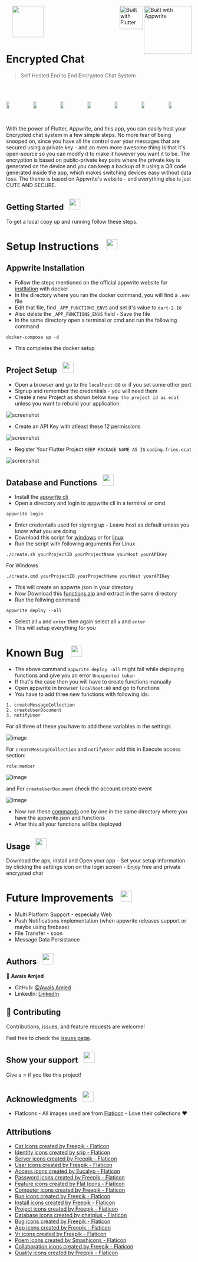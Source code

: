 <img style="width: 130px;" src="https://appwrite.io/images-ee/press/badge-pink-box.svg" alt="Built with Appwrite" align="right"/>&nbsp;&nbsp;&nbsp;
<img style="height: 63px;" src="https://storage.googleapis.com/cms-storage-bucket/916809aa4c8f73ad70d2.svg" alt="Built with Flutter" align="right"/>
<img style="width: 85px" src="assets/images/logo.png" />

# Encrypted Chat

> Self Hosted End to End Encrypted Chat System

<br>
<br>
<p style="display: flex; align-items: start; gap: 10px">
  <img src="/resources/screenshot1.png" width="13%" />
  <img src="/resources/screenshot2.png" width="13%" />
  <img src="/resources/screenshot3.png" width="13%" />
  <img src="/resources/screenshot4.png" width="13%" />
  <img src="/resources/screenshot5.png" width="13%" />
  <img src="/resources/screenshot6.png" width="13%" />
  <img src="/resources/screenshot7.png" width="13%" />
</p>
<br>


With the power of Flutter, Appwrite, and this app, you can easily host your Encrypted chat system in a few simple steps. No more fear of being snooped on, since you have all the control over your messages that are secured using a private key - and an even more awesome thing is that it's open-source so you can modify it to make it however you want it to be. The encryption is based on public-private key pairs where the private key is generated on the device and you can keep a backup of it using a QR code generated inside the app, which makes switching devices easy without data loss. The theme is based on Appwrite's website - and everything else is just CUTE AND SECURE.

## Getting Started &nbsp; <img src="./resources/run.png" height="30" align="justify"/>

To get a local copy up and running follow these steps.

# Setup Instructions &nbsp; <img src="./resources/computer.png" height="30" align="justify"/>

## Appwrite Installation
- Follow the steps mentioned on the official appwrite website for [instllation](https://appwrite.io/docs/installation) with docker
- In the directory where you ran the docker command, you will find a `.env` file
- Edit that file, find `_APP_FUNCTIONS_ENVS` and set it's value to `dart-2.16`
- Also delete the `_APP_FUNCTIONS_ENVS` field - Save the file
- In the same directory open a terminal or cmd and run the following command
```
docker-compose up -d
```
- This completes the docker setup

## Project Setup &nbsp; <img src="./resources/project_icon.png" height="30" align="justify"/>
- Open a browser and go to the `localhost:80` or if you set some other port
- Signup and remember the credentials - you will need them
- Create a new Project as shown below `Keep the project id as ecat` unless you want to rebuild your application.

![screenshot](./resources/project.png)

- Create an API Key with atleast these 12 permissions

![screenshot](./resources/api.png)

- Register Your Flutter Project `KEEP PACKAGE NAME AS IS` `coding.fries.ecat`

![screenshot](./resources/registration.png)

## Database and Functions &nbsp; <img src="./resources/database-storage.png" height="30" align="justify"/>

- Install the [appwrite cli](https://appwrite.io/docs/command-line)
- Open a directory and login to appwrite cli in a terminal or cmd
```
appwrite login
```
- Enter credentails used for signing up - Leave host as default unless you know what you are doing
- Download this script for [windows](./resources/create.cmd) or for [linux](./resources/create.sh)
- Run the script with following arguments
For Linux
```
./create.sh yourProjectID yourProjectName yourHost yourAPIKey
```
For Windows
```
./create.cmd yourProjectID yourProjectName yourHost yourAPIKey
```
- This will create an appwrte.json in your directory
- Now Download this [functions.zip](./resources/functions.zip) and extract in the same directory
- Run the follwing command
```
appwrite deploy --all
```
- Select all `a` and `enter` then again select all `a` and `enter`
- This will setup everything for you

# Known Bug &nbsp; <img src="./resources/bug.png" height="30" align="justify"/>

- The above command `appwrite deploy -all` might fail while deploying functions and give you an error `Unexpected token`
- If that's the case then you will have to create functions manually
- Open appwrite in browser `localhost:80` and go to functions
- You have to add three new functions with following ids:
```
1. createMessageCollection
2. createUserDocument
3. notifyUser
```
For all three of these you have to add these variables in the settings

![image](https://user-images.githubusercontent.com/73714615/168171851-8cce52fd-762c-4341-aa7e-53f48191c407.png)

For `createMessageCollection` and `notifyUser` add this in Execute access section:
```
role:member
```

![image](https://user-images.githubusercontent.com/73714615/168172099-7cd029af-2499-4f7a-bc77-750f3191e300.png)

and For `createUserDocument` check the account.create event

![image](https://user-images.githubusercontent.com/73714615/168172332-72fcf10d-4937-4320-bab4-a394051fe608.png)

- Now run these [commands](./resources/commands.txt) one by one in the same directory where you have the appwrite.json and functions
- After this all your functions will be deployed

## Usage &nbsp; <img src="./resources/smartphone.png" height="30" align="justify"/>

Download the apk, install and Open your app - Set your setup information by clicking the settings icon on the login screen - Enjoy free and private encrypted chat

# Future Improvements &nbsp; <img src="./resources/virtual-reality.png" height="30" align="justify"/>

- Multi Platform Support - especially Web
- Push Notifications implementation (when appwrite releases support or maybe using firebase)
- File Transfer - soon
- Message Data Persistance

## Authors &nbsp; <img src="./resources/poem.png" height="30" align="justify"/>

👤 **Awais Amjed**

- GitHub: [@Awais Amjed](https://github.com/awais-amjed)
- LinkedIn: [LinkedIn](https://www.linkedin.com/in/awais-amjed)

## 🤝 Contributing

Contributions, issues, and feature requests are welcome!

Feel free to check the [issues page](../../issues/).

## Show your support &nbsp; <img src="./resources/support.png" height="30" align="justify"/>

Give a ⭐️ if you like this project!

## Acknowledgments &nbsp; <img src="./resources/medal.png" height="30" align="justify"/>

- FlatIcons - All images used are from [Flaticon](https://www.flaticon.com/) - Love their collections ❤️

## Attributions

- <a href="https://www.flaticon.com/free-icons/cat" title="cat icons">Cat icons created by Freepik - Flaticon</a>
- <a href="https://www.flaticon.com/free-icons/identity" title="identity icons">Identity icons created by srip - Flaticon</a>
- <a href="https://www.flaticon.com/free-icons/server" title="server icons">Server icons created by Freepik - Flaticon</a>
- <a href="https://www.flaticon.com/free-icons/user" title="user icons">User icons created by Freepik - Flaticon</a>
- <a href="https://www.flaticon.com/free-icons/access" title="access icons">Access icons created by Eucalyp - Flaticon</a>
- <a href="https://www.flaticon.com/free-icons/password" title="password icons">Password icons created by Freepik - Flaticon</a>
- <a href="https://www.flaticon.com/free-icons/feature" title="feature icons">Feature icons created by Flat Icons - Flaticon</a>
- <a href="https://www.flaticon.com/free-icons/computer" title="computer icons">Computer icons created by Freepik - Flaticon</a>
- <a href="https://www.flaticon.com/free-icons/run" title="run icons">Run icons created by Freepik - Flaticon</a>
- <a href="https://www.flaticon.com/free-icons/install" title="install icons">Install icons created by Freepik - Flaticon</a>
- <a href="https://www.flaticon.com/free-icons/project" title="project icons">Project icons created by Freepik - Flaticon</a>
- <a href="https://www.flaticon.com/free-icons/database" title="database icons">Database icons created by phatplus - Flaticon</a>
- <a href="https://www.flaticon.com/free-icons/bug" title="bug icons">Bug icons created by Freepik - Flaticon</a>
- <a href="https://www.flaticon.com/free-icons/app" title="app icons">App icons created by Freepik - Flaticon</a>
- <a href="https://www.flaticon.com/free-icons/vr" title="vr icons">Vr icons created by Freepik - Flaticon</a>
- <a href="https://www.flaticon.com/free-icons/poem" title="poem icons">Poem icons created by Smashicons - Flaticon</a>
- <a href="https://www.flaticon.com/free-icons/collaboration" title="collaboration icons">Collaboration icons created by Freepik - Flaticon</a>
- <a href="https://www.flaticon.com/free-icons/quality" title="quality icons">Quality icons created by Freepik - Flaticon</a>
